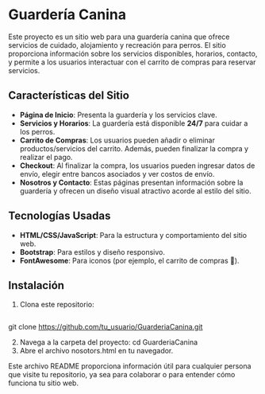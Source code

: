 # Guardería Canina

Este proyecto es un sitio web para una guardería canina que ofrece servicios de cuidado, alojamiento y recreación para perros. El sitio proporciona información sobre los servicios disponibles, horarios, contacto, y permite a los usuarios interactuar con el carrito de compras para reservar servicios.

## Características del Sitio

- **Página de Inicio**: Presenta la guardería y los servicios clave.
- **Servicios y Horarios**: La guardería está disponible **24/7** para cuidar a los perros.
- **Carrito de Compras**: Los usuarios pueden añadir o eliminar productos/servicios del carrito. Además, pueden finalizar la compra y realizar el pago.
- **Checkout**: Al finalizar la compra, los usuarios pueden ingresar datos de envío, elegir entre bancos asociados y ver costos de envío.
- **Nosotros y Contacto**: Estas páginas presentan información sobre la guardería y ofrecen un diseño visual atractivo acorde al estilo del sitio.

## Tecnologías Usadas

- **HTML/CSS/JavaScript**: Para la estructura y comportamiento del sitio web.
- **Bootstrap**: Para estilos y diseño responsivo.
- **FontAwesome**: Para iconos (por ejemplo, el carrito de compras 🛒).

## Instalación

1. Clona este repositorio:

   ```bash
 git clone https://github.com/tu_usuario/GuarderiaCanina.git
 
2. Navega a la carpeta del proyecto:
   cd GuarderiaCanina
3. Abre el archivo nosotors.html en tu navegador.


Este archivo README proporciona información útil para cualquier persona que visite tu repositorio, ya sea para colaborar o para entender cómo funciona tu sitio web.
